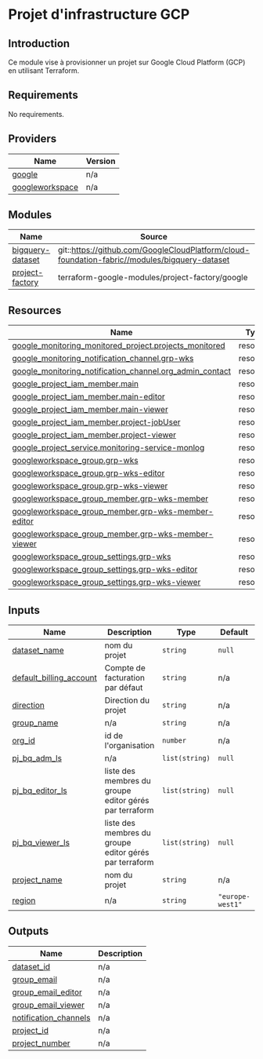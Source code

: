 # Projet d'infrastructure GCP

## Introduction
Ce module vise à provisionner un projet sur Google Cloud Platform (GCP) en utilisant Terraform. 

<!-- BEGIN_TF_DOCS -->
## Requirements

No requirements.

## Providers

| Name | Version |
|------|---------|
| <a name="provider_google"></a> [google](#provider\_google) | n/a |
| <a name="provider_googleworkspace"></a> [googleworkspace](#provider\_googleworkspace) | n/a |

## Modules

| Name | Source | Version |
|------|--------|---------|
| <a name="module_bigquery-dataset"></a> [bigquery-dataset](#module\_bigquery-dataset) | git::https://github.com/GoogleCloudPlatform/cloud-foundation-fabric//modules/bigquery-dataset | v26.0.0 |
| <a name="module_project-factory"></a> [project-factory](#module\_project-factory) | terraform-google-modules/project-factory/google | ~> 18.1 |

## Resources

| Name | Type |
|------|------|
| [google_monitoring_monitored_project.projects_monitored](https://registry.terraform.io/providers/hashicorp/google/latest/docs/resources/monitoring_monitored_project) | resource |
| [google_monitoring_notification_channel.grp-wks](https://registry.terraform.io/providers/hashicorp/google/latest/docs/resources/monitoring_notification_channel) | resource |
| [google_monitoring_notification_channel.org_admin_contact](https://registry.terraform.io/providers/hashicorp/google/latest/docs/resources/monitoring_notification_channel) | resource |
| [google_project_iam_member.main](https://registry.terraform.io/providers/hashicorp/google/latest/docs/resources/project_iam_member) | resource |
| [google_project_iam_member.main-editor](https://registry.terraform.io/providers/hashicorp/google/latest/docs/resources/project_iam_member) | resource |
| [google_project_iam_member.main-viewer](https://registry.terraform.io/providers/hashicorp/google/latest/docs/resources/project_iam_member) | resource |
| [google_project_iam_member.project-jobUser](https://registry.terraform.io/providers/hashicorp/google/latest/docs/resources/project_iam_member) | resource |
| [google_project_iam_member.project-viewer](https://registry.terraform.io/providers/hashicorp/google/latest/docs/resources/project_iam_member) | resource |
| [google_project_service.monitoring-service-monlog](https://registry.terraform.io/providers/hashicorp/google/latest/docs/resources/project_service) | resource |
| [googleworkspace_group.grp-wks](https://registry.terraform.io/providers/hashicorp/googleworkspace/latest/docs/resources/group) | resource |
| [googleworkspace_group.grp-wks-editor](https://registry.terraform.io/providers/hashicorp/googleworkspace/latest/docs/resources/group) | resource |
| [googleworkspace_group.grp-wks-viewer](https://registry.terraform.io/providers/hashicorp/googleworkspace/latest/docs/resources/group) | resource |
| [googleworkspace_group_member.grp-wks-member](https://registry.terraform.io/providers/hashicorp/googleworkspace/latest/docs/resources/group_member) | resource |
| [googleworkspace_group_member.grp-wks-member-editor](https://registry.terraform.io/providers/hashicorp/googleworkspace/latest/docs/resources/group_member) | resource |
| [googleworkspace_group_member.grp-wks-member-viewer](https://registry.terraform.io/providers/hashicorp/googleworkspace/latest/docs/resources/group_member) | resource |
| [googleworkspace_group_settings.grp-wks](https://registry.terraform.io/providers/hashicorp/googleworkspace/latest/docs/resources/group_settings) | resource |
| [googleworkspace_group_settings.grp-wks-editor](https://registry.terraform.io/providers/hashicorp/googleworkspace/latest/docs/resources/group_settings) | resource |
| [googleworkspace_group_settings.grp-wks-viewer](https://registry.terraform.io/providers/hashicorp/googleworkspace/latest/docs/resources/group_settings) | resource |

## Inputs

| Name | Description | Type | Default | Required |
|------|-------------|------|---------|:--------:|
| <a name="input_dataset_name"></a> [dataset\_name](#input\_dataset\_name) | nom du projet | `string` | `null` | no |
| <a name="input_default_billing_account"></a> [default\_billing\_account](#input\_default\_billing\_account) | Compte de facturation par défaut | `string` | n/a | yes |
| <a name="input_direction"></a> [direction](#input\_direction) | Direction du projet | `string` | n/a | yes |
| <a name="input_group_name"></a> [group\_name](#input\_group\_name) | n/a | `string` | n/a | yes |
| <a name="input_org_id"></a> [org\_id](#input\_org\_id) | id de l'organisation | `number` | n/a | yes |
| <a name="input_pj_bq_adm_ls"></a> [pj\_bq\_adm\_ls](#input\_pj\_bq\_adm\_ls) | n/a | `list(string)` | `null` | no |
| <a name="input_pj_bq_editor_ls"></a> [pj\_bq\_editor\_ls](#input\_pj\_bq\_editor\_ls) | liste des membres du groupe editor gérés par terraform | `list(string)` | `null` | no |
| <a name="input_pj_bq_viewer_ls"></a> [pj\_bq\_viewer\_ls](#input\_pj\_bq\_viewer\_ls) | liste des membres du groupe editor gérés par terraform | `list(string)` | `null` | no |
| <a name="input_project_name"></a> [project\_name](#input\_project\_name) | nom du projet | `string` | n/a | yes |
| <a name="input_region"></a> [region](#input\_region) | n/a | `string` | `"europe-west1"` | no |

## Outputs

| Name | Description |
|------|-------------|
| <a name="output_dataset_id"></a> [dataset\_id](#output\_dataset\_id) | n/a |
| <a name="output_group_email"></a> [group\_email](#output\_group\_email) | n/a |
| <a name="output_group_email_editor"></a> [group\_email\_editor](#output\_group\_email\_editor) | n/a |
| <a name="output_group_email_viewer"></a> [group\_email\_viewer](#output\_group\_email\_viewer) | n/a |
| <a name="output_notification_channels"></a> [notification\_channels](#output\_notification\_channels) | n/a |
| <a name="output_project_id"></a> [project\_id](#output\_project\_id) | n/a |
| <a name="output_project_number"></a> [project\_number](#output\_project\_number) | n/a |
<!-- END_TF_DOCS -->